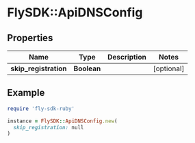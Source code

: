 # FlySDK::ApiDNSConfig

## Properties

| Name | Type | Description | Notes |
| ---- | ---- | ----------- | ----- |
| **skip_registration** | **Boolean** |  | [optional] |

## Example

```ruby
require 'fly-sdk-ruby'

instance = FlySDK::ApiDNSConfig.new(
  skip_registration: null
)
```

